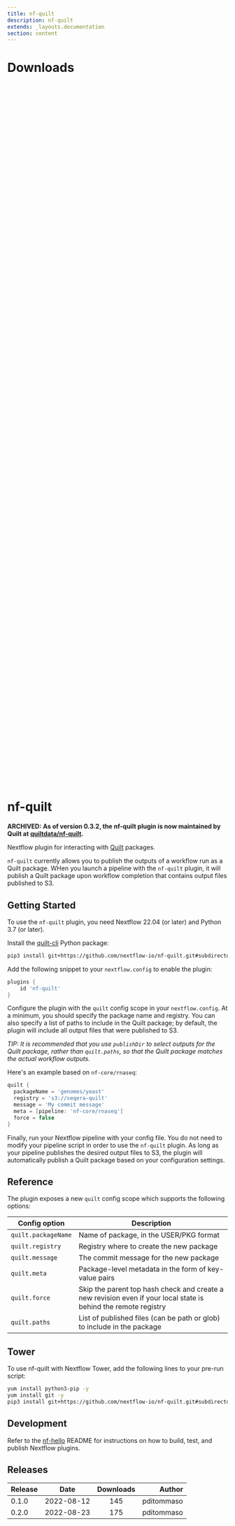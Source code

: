 ```yaml
---
title: nf-quilt
description: nf-quilt
extends: _layouts.documentation
section: content
---
```


# Downloads

<div style="position: relative; height:40vh; width:80vw">
    <canvas id="releases"></canvas>
</div>
<script type="module" src="docs/nf-quilt/nf-quilt.js"></script>

# nf-quilt

**ARCHIVED: As of version 0.3.2, the nf-quilt plugin is now maintained by Quilt at [quiltdata/nf-quilt](https://github.com/quiltdata/nf-quilt).**

Nextflow plugin for interacting with [Quilt](https://quiltdata.com/) packages.

`nf-quilt` currently allows you to publish the outputs of a workflow run as a Quilt package. WHen you launch a pipeline with the `nf-quilt` plugin, it will publish a Quilt package upon workflow completion that contains output files published to S3.

## Getting Started

To use the `nf-quilt` plugin, you need Nextflow 22.04 (or later) and Python 3.7 (or later).

Install the [quilt-cli](./quilt-cli) Python package:
```bash
pip3 install git+https://github.com/nextflow-io/nf-quilt.git#subdirectory=quilt-cli
```

Add the following snippet to your `nextflow.config` to enable the plugin:
```groovy
plugins {
    id 'nf-quilt'
}
```

Configure the plugin with the `quilt` config scope in your `nextflow.config`. At a minimum, you should specify the package name and registry. You can also specify a list of paths to include in the Quilt package; by default, the plugin will include all output files that were published to S3.

_TIP: It is recommended that you use `publishDir` to select outputs for the Quilt package, rather than `quilt.paths`, so that the Quilt package matches the actual workflow outputs._

Here's an example based on `nf-core/rnaseq`:
```groovy
quilt {
  packageName = 'genomes/yeast'
  registry = 's3://seqera-quilt'
  message = 'My commit message'
  meta = [pipeline: 'nf-core/rnaseq']
  force = false
}
```

Finally, run your Nextflow pipeline with your config file. You do not need to modify your pipeline script in order to use the `nf-quilt` plugin. As long as your pipeline publishes the desired output files to S3, the plugin will automatically publish a Quilt package based on your configuration settings.

## Reference

The plugin exposes a new `quilt` config scope which supports the following options:

| Config option 	  | Description 	          |
|---	              |---	                      |
| `quilt.packageName` | Name of package, in the USER/PKG format
| `quilt.registry`    | Registry where to create the new package
| `quilt.message`     | The commit message for the new package
| `quilt.meta`        | Package-level metadata in the form of key-value pairs
| `quilt.force`       | Skip the parent top hash check and create a new revision even if your local state is behind the remote registry
| `quilt.paths`       | List of published files (can be path or glob) to include in the package

## Tower

To use nf-quilt with Nextflow Tower, add the following lines to your pre-run script:
```bash
yum install python3-pip -y
yum install git -y
pip3 install git+https://github.com/nextflow-io/nf-quilt.git#subdirectory=quilt-cli
```

## Development

Refer to the [nf-hello](https://github.com/nextflow-io/nf-hello) README for instructions on how to build, test, and publish Nextflow plugins.


## Releases

| Release                               |                       Date                       |                   Downloads                    |                           Author |
| :------------ |:------------------------------------------------:|:----------------------------------------------:|---------------------------------:|
 |  0.1.0                                               | 2022-08-12                                          | 145                                                | pditommaso                                         |
 |  0.2.0                                               | 2022-08-23                                          | 175                                                | pditommaso                                         |
